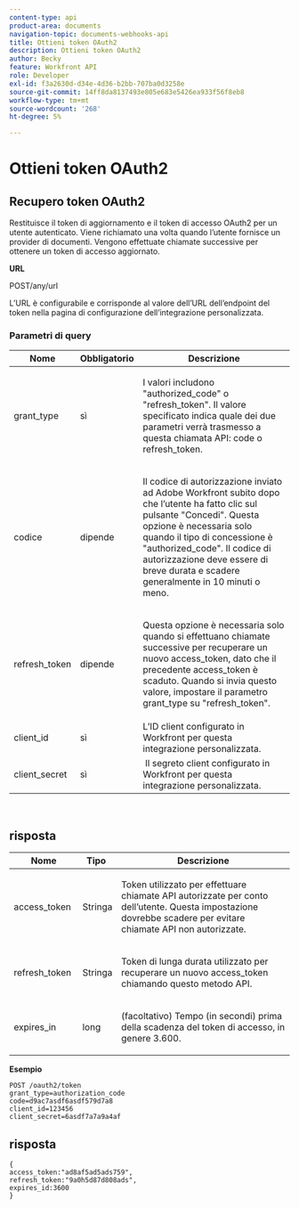 ```yaml
---
content-type: api
product-area: documents
navigation-topic: documents-webhooks-api
title: Ottieni token OAuth2
description: Ottieni token OAuth2
author: Becky
feature: Workfront API
role: Developer
exl-id: f3a2630d-d34e-4d36-b2bb-707ba0d3258e
source-git-commit: 14ff8da8137493e805e683e5426ea933f56f8eb8
workflow-type: tm+mt
source-wordcount: '268'
ht-degree: 5%

---
```



# Ottieni token OAuth2

## Recupero token OAuth2

Restituisce il token di aggiornamento e il token di accesso OAuth2 per un utente autenticato. Viene richiamato una volta quando l’utente fornisce un provider di documenti. Vengono effettuate chiamate successive per ottenere un token di accesso aggiornato.

**URL**

POST/any/url

L’URL è configurabile e corrisponde al valore dell’URL dell’endpoint del token nella pagina di configurazione dell’integrazione personalizzata.

### Parametri di query

<table style="table-layout:auto">
 <col>
 <col>
 <col>
 <thead>
  <tr>
   <th>Nome</th>
   <th>Obbligatorio</th>
   <th>Descrizione</th>
  </tr>
 </thead>
 <tbody>
  <tr>
   <td>grant_type</td>
   <td>sì</td>
   <td><p>I valori includono "authorized_code" o "refresh_token". Il valore specificato indica quale dei due parametri verrà trasmesso a questa chiamata API: code o refresh_token.</p></td>
  </tr>
  <tr>
   <td>codice</td>
   <td>dipende</td>
   <td><p>Il codice di autorizzazione inviato ad Adobe Workfront subito dopo che l’utente ha fatto clic sul pulsante "Concedi". Questa opzione è necessaria solo quando il tipo di concessione è "authorized_code". Il codice di autorizzazione deve essere di breve durata e scadere generalmente in 10 minuti o meno.</p></td>
  </tr>
  <tr>
   <td>refresh_token</td>
   <td>dipende</td>
   <td><p>Questa opzione è necessaria solo quando si effettuano chiamate successive per recuperare un nuovo access_token, dato che il precedente access_token è scaduto. Quando si invia questo valore, impostare il parametro grant_type su "refresh_token".</p></td>
  </tr>
  <tr>
   <td>client_id</td>
   <td>sì</td>
   <td>L’ID client configurato in Workfront per questa integrazione personalizzata.</td>
  </tr>
  <tr>
   <td>client_secret</td>
   <td>sì</td>
   <td> Il segreto client configurato in Workfront per questa integrazione personalizzata.</td>
  </tr>
 </tbody>
</table>

 

## risposta

<table style="table-layout:auto">
 <col>
 <col>
 <col>
 <thead>
  <tr>
   <th>Nome</th>
   <th>Tipo </th>
   <th>Descrizione</th>
  </tr>
 </thead>
 <tbody>
  <tr>
   <td>access_token </td>
   <td>Stringa</td>
   <td><p>Token utilizzato per effettuare chiamate API autorizzate per conto dell’utente. Questa impostazione dovrebbe scadere per evitare chiamate API non autorizzate.</p></td>
  </tr>
  <tr>
   <td>refresh_token </td>
   <td>Stringa</td>
   <td><p>Token di lunga durata utilizzato per recuperare un nuovo access_token chiamando questo metodo API.</p></td>
  </tr>
  <tr>
   <td>expires_in </td>
   <td>long</td>
   <td><p>(facoltativo) Tempo (in secondi) prima della scadenza del token di accesso, in genere 3.600.</p></td>
  </tr>
 </tbody>
</table>

**Esempio**

```
POST /oauth2/token
grant_type=authorization_code
code=d9ac7asdf6asdf579d7a8
client_id=123456
client_secret=6asdf7a7a9a4af
```

## risposta

```
{
access_token:"ad8af5ad5ads759",
refresh_token:"9a0h5d87d808ads",
expires_id:3600
}
```
